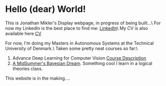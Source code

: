 # Hello (dear) World!
This is Jonathan Mikler's Display webpage, in progress of being built...\\
For now my LinkedIn is the best place to find me: [LinkedIn](https://www.linkedin.com/in/jonathanmikler/)\\
My CV is also available here [CV](https://drive.google.com/file/d/1lvdHvv4T7Xp73bHWNpFuCBi6a5ovq2GX/view?usp=drive_link)

For now, I'm doing my Masters in Autonomous Systems at the Technical University of Denmark.\\
Taken some pretty neat courses so far:\\
1. Advance Deep Learning for Computer Vision [Course Description](https://kurser.dtu.dk/course/02501)
2. [A MidSummer's Bayesian Dream](midSummer_Bayesian.md). Something cool I learn in a logical theories class. 

This website is in the making....
